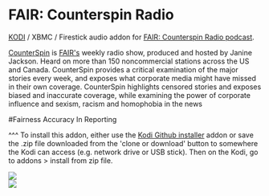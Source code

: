 FAIR: Counterspin Radio
=============================

<a href="www.kodi.tv">KODI</a> / XBMC / Firestick audio addon for <a href="https://www.thecanary.co/topics/podcast/">FAIR: Counterspin Radio podcast</a>.<br>

<a href="https://fair.org/counterspin-radio">CounterSpin</a> is <a href="https://fair.org/counterspin-radio">FAIR's</a> weekly radio show, produced and hosted by Janine Jackson. Heard on more than 150 noncommercial stations across the US and Canada. CounterSpin provides a critical examination of the major stories every week, and exposes what corporate media might have missed in their own coverage. CounterSpin highlights censored stories and exposes biased and inaccurate coverage, while examining the power of corporate influence and sexism, racism and homophobia in the news<br>

#Fairness Accuracy In Reporting<br>

^^^ To install this addon, either use the <a href="https://www.tvaddons.co/github-browser-kodi/">Kodi Github installer</a> addon or save the .zip file downloaded from the 'clone or download' button to somewhere the Kodi can access (e.g. network drive or USB stick). Then on the Kodi, go to addons > install from zip file.<br>

<a href="https://www.fair.org/counterspin-radio"><img src="https://mm.aiircdn.com/427/5a5fc9826464f.jpg"><br><a href="http://www.kodi.tv"><img src="https://kodi.tv/sites/default/files/page/field_image/about--devices.jpg">
